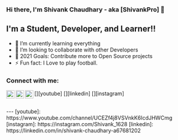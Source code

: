 ### Hi there, I'm Shivank Chaudhary - aka [ShivankPro] 👋

## I'm a Student, Developer, and Learner!!

- 🌱 I’m currently learning everything 
- 👯 I’m looking to collaborate with other Developers
- 🥅 2021 Goals: Contribute more to Open Source projects
- ⚡ Fun fact: I Love to play football.

### Connect with me:

[<img align="left" alt="Whoop Official | YouTube" width="22px" src="https://cdn.jsdelivr.net/npm/simple-icons@v3/icons/youtube.svg" />][youtube]
[<img align="left" alt="Shivank Chaudhary | LinkedIn" width="22px" src="https://cdn.jsdelivr.net/npm/simple-icons@v3/icons/linkedin.svg" />][linkedin]
[<img align="left" alt="Shivank_1628 | Instagram" width="22px" src="https://cdn.jsdelivr.net/npm/simple-icons@v3/icons/instagram.svg" />][instagram]

<br />
---
[youtube]: https://www.youtube.com/channel/UCEZf4j8VSVnkK6IcdJHWCmg
[instagram]: https://instagram.com/Shivank_1628
[linkedin]: https://linkedin.com/in/shivank-chaudhary-a67681202
